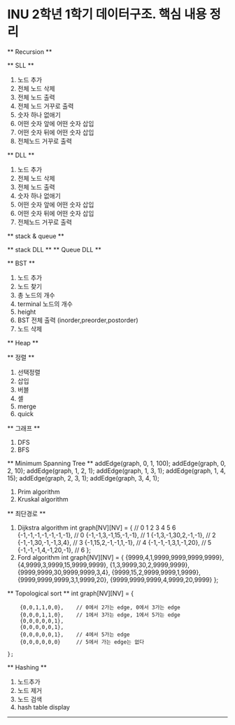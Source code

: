 # INU 2학년 1학기 데이터구조. 핵심 내용 정리

** Recursion **

** SLL **
1. 노드 추가
2. 전체 노드 삭제
3. 전체 노드 출력
4. 전체 노드 거꾸로 출력
4. 숫자 하나 없애기
5. 어떤 숫자 앞에 어떤 숫자 삽입
6. 어떤 숫자 뒤에 어떤 숫자 삽입
7. 전체노드 거꾸로 출력

** DLL **
1. 노드 추가
2. 전체 노드 삭제
3. 전체 노드 출력
4. 숫자 하나 없애기
5. 어떤 숫자 앞에 어떤 숫자 삽입
6. 어떤 숫자 뒤에 어떤 숫자 삽입
7. 전체노드 거꾸로 출력

** stack & queue **

** stack DLL **
** Queue DLL **

** BST **
1. 노드 추가
2. 노드 찾기
2. 총 노드의 개수
3. terminal 노드의 개수
4. height
5. BST 전체 출력 (inorder,preorder,postorder)
6. 노드 삭제

** Heap **

** 정렬 **
1. 선택정렬
2. 삽입
3. 버블
4. 셸
5. merge
6. quick

** 그래프 **
1. DFS
2. BFS

** Minimum Spanning Tree **
addEdge(graph, 0, 1, 100);
	addEdge(graph, 0, 2, 10);
	addEdge(graph, 1, 2, 1);
	addEdge(graph, 1, 3, 1);
	addEdge(graph, 1, 4, 15);
	addEdge(graph, 2, 3, 1);
	addEdge(graph, 3, 4, 1);
1. Prim algorithm
2. Kruskal algorithm


** 최단경로 **
1. Dijkstra algorithm
int graph[NV][NV] = {
		//   0   1  2  3  4  5  6
			{-1,-1,-1,-1,-1,-1,-1}, // 0
			{-1,-1,3,-1,15,-1,-1}, // 1
			{-1,3,-1,30,2,-1,-1}, // 2
			{-1,-1,30,-1,-1,3,4}, // 3
			{-1,15,2,-1,-1,1,-1}, // 4 
			{-1,-1,-1,3,1,-1,20}, // 5
			{-1,-1,-1,4,-1,20,-1}, // 6
	};
2. Ford algorithm
int graph[NV][NV] = {
		{9999,4,1,9999,9999,9999,9999},
		{4,9999,3,9999,15,9999,9999},
		{1,3,9999,30,2,9999,9999},
		{9999,9999,30,9999,9999,3,4},
		{9999,15,2,9999,9999,1,9999},
		{9999,9999,9999,3,1,9999,20},
		{9999,9999,9999,4,9999,20,9999}
	};

** Topological sort **
int graph[NV][NV] = {

		{0,0,1,1,0,0},    // 0에서 2가는 edge, 0에서 3가는 edge
		{0,0,0,1,1,0},	  // 1에서 3가는 edge, 1에서 5가는 edge
		{0,0,0,0,0,1},
		{0,0,0,0,0,1},
		{0,0,0,0,0,1},	  // 4에서 5가는 edge
		{0,0,0,0,0,0}	  // 5에서 가는 edge는 없다

	};

** Hashing **
1. 노드추가
2. 노드 제거
3. 노드 검색
4. hash table display
--------------------------------------------



